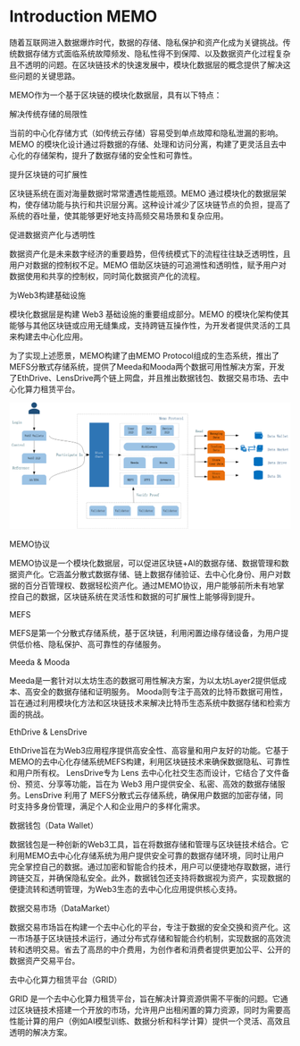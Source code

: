 # Introduction MEMO

随着互联网进入数据爆炸时代，数据的存储、隐私保护和资产化成为关键挑战。传统数据存储方式面临系统故障频发、隐私性得不到保障、以及数据资产化过程复杂且不透明的问题。在区块链技术的快速发展中，模块化数据层的概念提供了解决这些问题的关键思路。

MEMO作为一个基于区块链的模块化数据层，具有以下特点：

解决传统存储的局限性

当前的中心化存储方式（如传统云存储）容易受到单点故障和隐私泄漏的影响。MEMO 的模块化设计通过将数据的存储、处理和访问分离，构建了更灵活且去中心化的存储架构，提升了数据存储的安全性和可靠性。

提升区块链的可扩展性

区块链系统在面对海量数据时常常遭遇性能瓶颈。MEMO 通过模块化的数据层架构，使存储功能与执行和共识层分离。这种设计减少了区块链节点的负担，提高了系统的吞吐量，使其能够更好地支持高频交易场景和复杂应用。

促进数据资产化与透明性

数据资产化是未来数字经济的重要趋势，但传统模式下的流程往往缺乏透明性，且用户对数据的控制权不足。MEMO 借助区块链的可追溯性和透明性，赋予用户对数据使用和共享的控制权，同时简化数据资产化的流程。

为Web3构建基础设施

模块化数据层是构建 Web3 基础设施的重要组成部分。MEMO 的模块化架构使其能够与其他区块链或应用无缝集成，支持跨链互操作性，为开发者提供灵活的工具来构建去中心化应用。

为了实现上述愿景，MEMO构建了由MEMO Protocol组成的生态系统，推出了MEFS分散式存储系统，提供了Meeda和Mooda两个数据可用性解决方案，开发了EthDrive、LensDrive两个链上网盘，并且推出数据钱包、数据交易市场、去中心化算力租赁平台。

<img src="../images/overview.png" title="" alt="" data-align="center">

MEMO协议

MEMO协议是一个模块化数据层，可以促进区块链+AI的数据存储、数据管理和数据资产化。它涵盖分散式数据存储、链上数据存储验证、去中心化身份、用户对数据的百分百管理权、数据轻松资产化。通过MEMO协议，用户能够前所未有地掌控自己的数据，区块链系统在灵活性和数据的可扩展性上能够得到提升。

MEFS

MEFS是第一个分散式存储系统，基于区块链，利用闲置边缘存储设备，为用户提供低价格、隐私保护、高可靠性的存储服务。

Meeda & Mooda

Meeda是一套针对以太坊生态的数据可用性解决方案，为以太坊Layer2提供低成本、高安全的数据存储和证明服务。
Mooda则专注于高效的比特币数据可用性，旨在通过利用模块化方法和区块链技术来解决比特币生态系统中数据存储和检索方面的挑战。

EthDrive & LensDrive

EthDrive旨在为Web3应用程序提供高安全性、高容量和用户友好的功能。它基于MEMO的去中心化存储系统MEFS构建，利用区块链技术来确保数据隐私、可靠性和用户所有权。
LensDrive专为 Lens 去中心化社交生态而设计，它结合了文件备份、预览、分享等功能，旨在为 Web3 用户提供安全、私密、高效的数据存储服务。LensDrive 利用了 MEFS分散式云存储系统，确保用户数据的加密存储，同时支持多身份管理，满足个人和企业用户的多样化需求。

数据钱包（Data Wallet）

数据钱包是一种创新的Web3工具，旨在将数据存储和管理与区块链技术结合。它利用MEMO去中心化存储系统为用户提供安全可靠的数据存储环境，同时让用户完全掌控自己的数据。通过加密和智能合约技术，用户可以便捷地存取数据，进行跨链交互，并确保隐私安全。此外，数据钱包还支持将数据视为资产，实现数据的便捷流转和透明管理，为Web3生态的去中心化应用提供核心支持。

数据交易市场（DataMarket）

数据交易市场旨在构建一个去中心化的平台，专注于数据的安全交换和资产化。这一市场基于区块链技术运行，通过分布式存储和智能合约机制，实现数据的高效流转和透明交易。省去了高昂的中介费用，为创作者和消费者提供更加公平、公开的数据资产交易平台。

去中心化算力租赁平台（GRID）

GRID 是一个去中心化算力租赁平台，旨在解决计算资源供需不平衡的问题。它通过区块链技术搭建一个开放的市场，允许用户出租闲置的算力资源，同时为需要高性能计算的用户（例如AI模型训练、数据分析和科学计算）提供一个灵活、高效且透明的解决方案。
